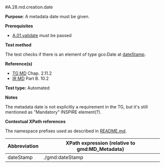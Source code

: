 #A.28.md.creation.date

**Purpose**: A metadata date must be given.

**Prerequisites**
* [A.01.validate](A.01.validate.md) must be passed

**Test method**

The test checks if there is an element of type gco:Date at [dateStamp](#dateStamp).

**Reference(s)**

* [TG MD](./README.md#ref_TG_MD) Chap. 2.11.2
* [IR MD](README.md#ref_IR_MD) Part B. 10.2

**Test type:** Automated

**Notes**

The metadata date is not explicitly a requirement in the TG, but it's still mentioned as "Mandatory" INSPIRE element(?).

**Contextual XPath references**

The namespace prefixes used as described in [README.md](./README.md#namespaces).

Abbreviation                                   |  XPath expression (relative to gmd:MD_Metadata)
-----------------------------------------------| -------------------------------------------------------------------------
<a name="dateStamp"></a> dateStamp   | ./gmd:dateStamp
